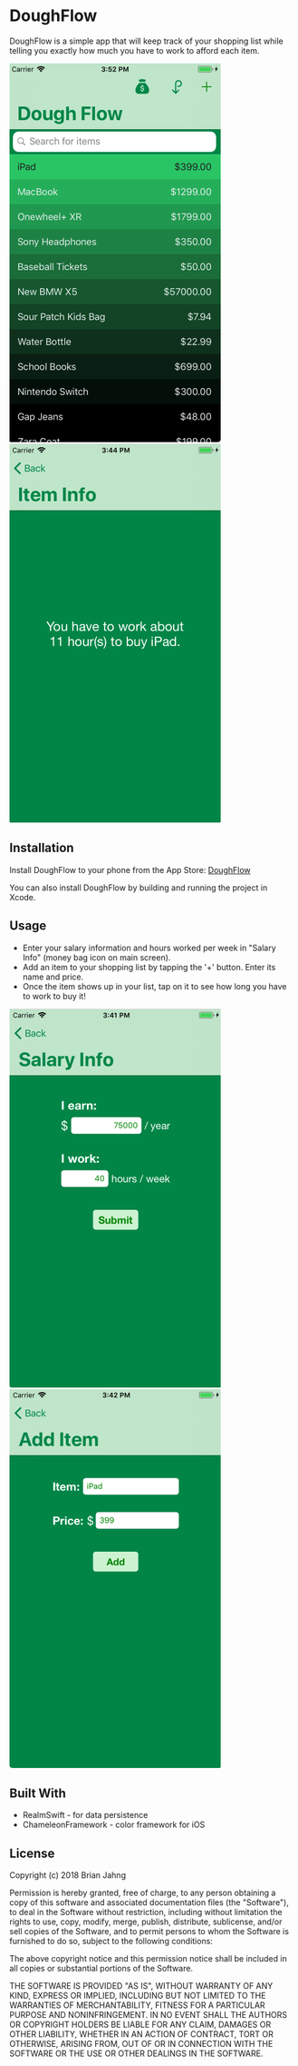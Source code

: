 # DoughFlow
DoughFlow is a simple app that will keep track of your shopping list while telling you exactly how much you have to work to afford each item.

![Main](https://github.com/bjahng/DoughFlow/blob/master/Screenshots/Main.png)
![ItemInfo](https://github.com/bjahng/DoughFlow/blob/master/Screenshots/ItemInfo.png)

## Installation
Install DoughFlow to your phone from the App Store: [DoughFlow](https://itunes.apple.com/us/app/dough-flow-free-simple-tool-to-help-save-and-manage-money/id1114133528)

You can also install DoughFlow by building and running the project in Xcode.

## Usage
- Enter your salary information and hours worked per week in "Salary Info" (money bag icon on main screen).
- Add an item to your shopping list by tapping the '+' button.  Enter its name and price.
- Once the item shows up in your list, tap on it to see how long you have to work to buy it!

![Salary](https://github.com/bjahng/DoughFlow/blob/master/Screenshots/Salary.png)
![AddItem](https://github.com/bjahng/DoughFlow/blob/master/Screenshots/AddItem.png)

## Built With
 - RealmSwift - for data persistence
 - ChameleonFramework - color framework for iOS
 
 ## License
Copyright (c) 2018 Brian Jahng

Permission is hereby granted, free of charge, to any person obtaining a copy
of this software and associated documentation files (the "Software"), to deal
in the Software without restriction, including without limitation the rights
to use, copy, modify, merge, publish, distribute, sublicense, and/or sell
copies of the Software, and to permit persons to whom the Software is
furnished to do so, subject to the following conditions:

The above copyright notice and this permission notice shall be included in all
copies or substantial portions of the Software.

THE SOFTWARE IS PROVIDED "AS IS", WITHOUT WARRANTY OF ANY KIND, EXPRESS OR
IMPLIED, INCLUDING BUT NOT LIMITED TO THE WARRANTIES OF MERCHANTABILITY,
FITNESS FOR A PARTICULAR PURPOSE AND NONINFRINGEMENT. IN NO EVENT SHALL THE
AUTHORS OR COPYRIGHT HOLDERS BE LIABLE FOR ANY CLAIM, DAMAGES OR OTHER
LIABILITY, WHETHER IN AN ACTION OF CONTRACT, TORT OR OTHERWISE, ARISING FROM,
OUT OF OR IN CONNECTION WITH THE SOFTWARE OR THE USE OR OTHER DEALINGS IN THE
SOFTWARE.
